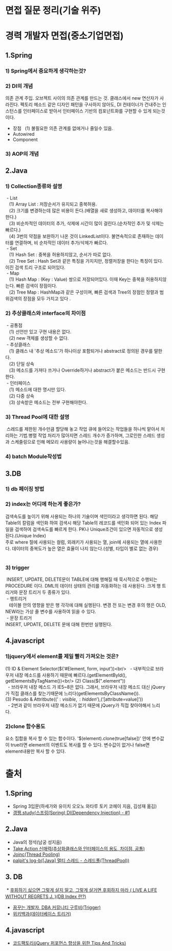 
면접 질문 정리(기술 위주)
======================
# 경력 개발자 면접(중소기업면접)
## 1.Spring
### 1) Spring에서 중요하게 생각하는것?

### 2) DI의 개념
의존 관계 주입. 오브젝트 사이의 의존 관계를 만드는 것. 클래스에서 new 연산자가 사라진다. 펙토리 메소드 같은 디자인 패턴을 구사하지 않아도, DI 컨테이너가 건내주는 인스턴스를 인터페이스로 받아서 인터페이스 기반의 컴포넌트화를 구현할 수 있게 되는것이다.
 - 장점
   (1) 불필요한 의존 관계를 없애거나 줄일수 있음.<br/>
 - Autowired<br/>
 - Component<br/>
### 3) AOP의 개념

## 2.Java
### 1) Collection종류와 설명
  - List<br/>
    (1) Array List : 저장순서가 유지되고 중복허용.<br/>
    (2) 크기를 변경하는데 많은 비용이 든다.(배열을 새로 생성하고, 데이터를 복사해야한다.)<br/>
    (3) 비순차적인 데이터의 추가, 삭제에 시간이 많이 걸린다.(순차적인 추가 및 삭제는 빠르다.)<br/>
    (4) 3번의 약점을 보완하기 나온 것이 LinkedList이다. 불연속적으로 존재하는 데이터를 연결하며, 비 순차적인 데이터 추가/삭제가 빠르다.<br/>
  - Set<br/>
    (1) Hash Set : 중복을 허용하지않고, 순서가 따로 없다.<br/>
    (2) Tree Set : Hash Set과 같은 특징을 가지지만, 정렬저장을 한다는 특징이 있다. 이진 검색 트리 구조로 되어있다.<br/>
  - Map<br/>
    (1) Hash Map : (Key : Value) 쌍으로 저장되어있다. 이때 Key는 중복을 허용하지않는다. 빠른 검색이 장점이다.<br/>
    (2) Tree Map : HashMap과 같은 구성이며, 빠른 검색과 Tree의 장점인 정렬과 범위검색의 장점을 모두 가지고 있다 .<br/>
### 2) 추상클래스와 interface의 차이점

  - 공통점<br/>
    (1) 선언만 있고 구현 내용은 없다.<br/>
    (2) new 객체를 생성할 수 없다.<br/>
  - 추상클래스<br/>
    (1) 클래스 내 '추상 메소드'가 하나이상 포함되거나 abstract로 정의된 경우를 말한다.<br/>
    (2) 단일 상속<br/>
    (3) 메소드를 가져다 쓰거나 Override하거나 abstract가 붙은 메소드는 반드시 구현한다.<br/>
  - 인터페이스<br/>
    (1) 메소드에 대한 명시만 있다.<br/>
    (2) 다중 상속<br/>
    (3) 상속받은 메소드는 전부 구현해야한다.<br/>

### 3) Thread Pool에 대한 설명

  스레드를 제한된 개수만큼 할당해 놓고 작업 큐에 들어오는 작업들을 하나씩 맡아서 처리하는 기법.병렬 작업 처리가 많아지면 스레드 개수가 증가하며, 그로인한 스레드 생성과 스케줄링으로 인해 메모리 사용량이 늘어나는것을 해결할수있음.<br/>
   
### 4) batch Module작성법

## 3.DB
### 1) db 페이징 방법
### 2) index는 어디에 하는게 좋은가?
  검색속도를 높이기 위해 사용되는 하나의 기술이며 색인이라고 생각하면 된다. 해당 Table의 칼럼을 색인화 하여 검색시 해당 Table의 레코드를 색인화 되어 있는 Index 파일을 검색하여 검색속도를 빠르게 한다. PK나 Unique조건이 있으면 자동적으로 생성된다.(Unique Index)</br>
  주로 where 절에 사용되는 컬럼, 외래키가 사용되는 열, join에 사용되는 열에 사용한다. 데이터의 중복도가 높은 열은 효율이 나지 않는다.(성별, 타입이 별로 없는 경우)</br>
  
### 3) trigger
  INSERT, UPDATE, DELETE문이 TABLE에 대해 행해질 때 묵시적으로 수행되는 PROCEDURE 이다. DML의 데이터 상태의 관리를 자동화하는 데 사용된다. 크게 행 트리거와 문장 트리거 두 종류가 있다.<br/>
  - 행트리거<br/>
    테이블 안의 영향을 받은 행 각각에 대해 실행된다. 변경 전 또는 변경 후의 행은 OLD, NEW라는 가상 줄 변수를 사용하여 읽을 수 있다.<br/>
  - 문장 트리거<br/>
    INSERT, UPDATE, DELETE 문에 대해 한번만 실행된다.<br/>
## 4.javascript
### 1)jquery에서 element를 제일 빨리 가져오는 것은?
 (1) ID & Element Selector($(‘#Element, form, input’))<br/>
   - 내부적으로 브라우저 내장 메소드를 사용하기 때문에 빠르다.(getElementById(), getElementsByTagName())<br/>
 (2) Class($(".element"))<br/>
   - 브라우저 내장 메스드 가 IE5~8은 없다. 그래서, 브라우저 내장 메소드 대신 jQuery가 직접 클래스를 찾는기때문에 느리다(getElementsByClassName()).<br/>
  (3) Pesudo & Attritbute($(‘:visible, :hidden’),$(‘[attribute=value]’))<br/>
   - 2번과 같이 브라우저 내장 메소드가 없기 때문에 jQuery가 직접 찾아야해서 느리다. 
### 2)clone 함수용도
 요소 집합을 복사 할 수 있는 함수이다. '$(element).clone(true[false])' 안에 변수값이 true라면 element의 이벤트도 복사를 할 수 있다. 변수값이 없거나 false면 element내용만 복사 할 수 있다. 
# 출처
## 1.Spring
 * Spring 3입문(하세가와 유이치 오오노 와타루 토키 코헤이 지음, 김성재 옮김)
 * [갱짱.study(스프링(Spring) DI(Dependency Injection) - #1](http://gangzzang.tistory.com/entry/%EC%8A%A4%ED%94%84%EB%A7%81Spring-IoCDIInversion-of-ControlDependency-Injection)
 ## 2.Java
 * Java의 정석(남궁 성지음)
 * [Take Action 신매력(추상화클래스와 인터페이스의 용도, 차이점, 공통)](http://marobiana.tistory.com/58)
 * [Joinc(Thread Pooling)](https://www.joinc.co.kr/w/Site/Thread/Advanced/ThreadPool)
 * [palpit's log-b([Java] 멀티 스레드 - 스레드풀(ThreadPool))](http://palpit.tistory.com/732)
 ## 3. DB
  * [후회하기 싫으면 그렇게 살지 말고, 그렇게 살거면 후회하지 마라 ( LIVE A LIFE WITHOUT REGRETS J. )(DB Index 란?)](https://lalwr.blogspot.kr/2016/02/db-index.html)
 * [꿈꾸는 개발자, DBA 커뮤니티 구루비(Trigger)](http://www.gurubee.net/lecture/1076)
 * [위키백과(데이터베이스 트리거)](https://ko.wikipedia.org/wiki/%EB%8D%B0%EC%9D%B4%ED%84%B0%EB%B2%A0%EC%9D%B4%EC%8A%A4_%ED%8A%B8%EB%A6%AC%EA%B1%B0)
 ## 4.javascript
 * [코드팩토리(jQuery 퍼포먼스 향상을 위한 Tips And Tricks)](http://codefactory.kr/2011/12/07/jquery-performance-tips-and-tricks/)
